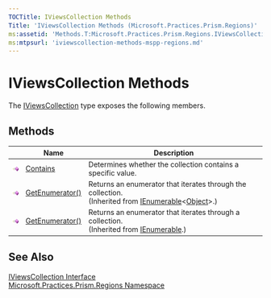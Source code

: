 ```yaml
---
TOCTitle: IViewsCollection Methods
Title: 'IViewsCollection Methods (Microsoft.Practices.Prism.Regions)'
ms:assetid: 'Methods.T:Microsoft.Practices.Prism.Regions.IViewsCollection'
ms:mtpsurl: 'iviewscollection-methods-mspp-regions.md'
---
```


# IViewsCollection Methods

The [IViewsCollection](/patterns-practices/reference/iviewscollection-interface-mspp-regions) type exposes the following members.

## Methods

<table>
<thead>
<tr class="header">
<th> </th>
<th>Name</th>
<th>Description</th>
</tr>
</thead>
<tbody>
<tr class="odd">
<td><img src="/patterns-practices/reference/images/public-method.gif" alt="Public method"/></td>
<td><a href="/patterns-practices/reference/iviewscollection-contains-method-mspp-regions" data-raw-source="[Contains](/patterns-practices/reference/iviewscollection-contains-method-mspp-regions)">Contains</a></td>
<td><div class="summary">
Determines whether the collection contains a specific value.
</div></td>
</tr>
<tr class="even">
<td><img src="/patterns-practices/reference/images/public-method.gif" alt="Public method"/></td>
<td><a href="http://msdn.microsoft.com/en-us/library/s793z9y2" data-raw-source="[GetEnumerator()](http://msdn.microsoft.com/en-us/library/s793z9y2)">GetEnumerator()</a></td>
<td><div class="summary">
Returns an enumerator that iterates through the collection.
</div>
(Inherited from <a href="http://msdn2.microsoft.com/en-us/library/9eekhta0" data-raw-source="[IEnumerable](http://msdn2.microsoft.com/en-us/library/9eekhta0)">IEnumerable</a>&lt;<a href="http://msdn2.microsoft.com/en-us/library/e5kfa45b" data-raw-source="[Object](http://msdn2.microsoft.com/en-us/library/e5kfa45b)">Object</a>&gt;.)</td>
</tr>
<tr class="odd">
<td><img src="/patterns-practices/reference/images/public-method.gif" alt="Public method"/></td>
<td><a href="http://msdn.microsoft.com/en-us/library/5zae5365" data-raw-source="[GetEnumerator()](http://msdn.microsoft.com/en-us/library/5zae5365)">GetEnumerator()</a></td>
<td><div class="summary">
Returns an enumerator that iterates through a collection.
</div>
(Inherited from <a href="http://msdn.microsoft.com/en-us/library/h1x9x1b1" data-raw-source="[IEnumerable](http://msdn.microsoft.com/en-us/library/h1x9x1b1)">IEnumerable</a>.)</td>
</tr>
</tbody>
</table>

## See Also

[IViewsCollection Interface](/patterns-practices/reference/iviewscollection-interface-mspp-regions)  
[Microsoft.Practices.Prism.Regions Namespace](/patterns-practices/reference/mspp-regions-namespace)
